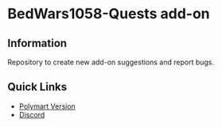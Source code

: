 # BedWars1058-Quests add-on
## Information

Repository to create new add-on suggestions and report bugs.

## Quick Links
 
- [Polymart Version][polymart]
- [Discord][discord]

[polymart]: https://polymart.org/resource/quests-bedwars1058-add-on.1802

[discord]: https://discord.gg/nx7E9vecWp
